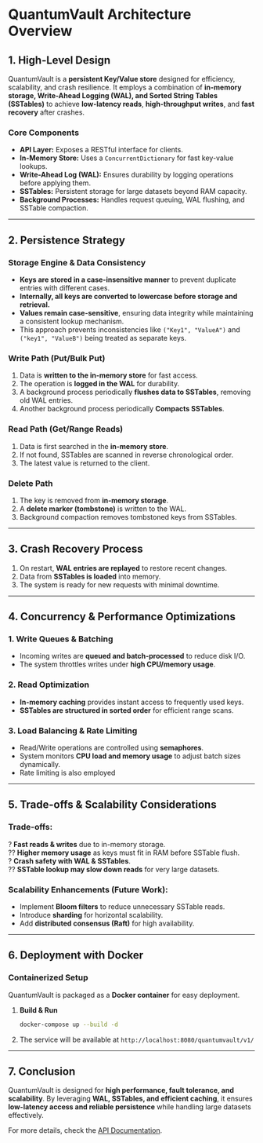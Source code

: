 # QuantumVault Architecture Overview

## 1. **High-Level Design**
QuantumVault is a **persistent Key/Value store** designed for efficiency, scalability, and crash resilience. It employs a combination of **in-memory storage, Write-Ahead Logging (WAL), and Sorted String Tables (SSTables)** to achieve **low-latency reads**, **high-throughput writes**, and **fast recovery** after crashes.

### **Core Components**
- **API Layer:** Exposes a RESTful interface for clients.
- **In-Memory Store:** Uses a `ConcurrentDictionary` for fast key-value lookups.
- **Write-Ahead Log (WAL):** Ensures durability by logging operations before applying them.
- **SSTables:** Persistent storage for large datasets beyond RAM capacity.
- **Background Processes:** Handles request queuing, WAL flushing, and SSTable compaction.

---

## 2. **Persistence Strategy**
### **Storage Engine & Data Consistency**
- **Keys are stored in a case-insensitive manner** to prevent duplicate entries with different cases.
- **Internally, all keys are converted to lowercase before storage and retrieval.**
- **Values remain case-sensitive**, ensuring data integrity while maintaining a consistent lookup mechanism.
- This approach prevents inconsistencies like `("Key1", "ValueA")` and `("key1", "ValueB")` being treated as separate keys.

### **Write Path (Put/Bulk Put)**
1. Data is **written to the in-memory store** for fast access.
2. The operation is **logged in the WAL** for durability.
3. A background process periodically **flushes data to SSTables**, removing old WAL entries.
4. Another background process periodically **Compacts SSTables**.

### **Read Path (Get/Range Reads)**
1. Data is first searched in the **in-memory store**.
2. If not found, SSTables are scanned in reverse chronological order.
3. The latest value is returned to the client.

### **Delete Path**
1. The key is removed from **in-memory storage**.
2. A **delete marker (tombstone)** is written to the WAL.
3. Background compaction removes tombstoned keys from SSTables.

---

## 3. **Crash Recovery Process**
1. On restart, **WAL entries are replayed** to restore recent changes.
2. Data from **SSTables is loaded** into memory.
3. The system is ready for new requests with minimal downtime.

---

## 4. **Concurrency & Performance Optimizations**
### **1. Write Queues & Batching**
- Incoming writes are **queued and batch-processed** to reduce disk I/O.
- The system throttles writes under **high CPU/memory usage**.

### **2. Read Optimization**
- **In-memory caching** provides instant access to frequently used keys.
- **SSTables are structured in sorted order** for efficient range scans.

### **3. Load Balancing & Rate Limiting**
- Read/Write operations are controlled using **semaphores**.
- System monitors **CPU load and memory usage** to adjust batch sizes dynamically.
- Rate limiting is also employed

---

## 5. **Trade-offs & Scalability Considerations**
### **Trade-offs:**
? **Fast reads & writes** due to in-memory storage.  
?? **Higher memory usage** as keys must fit in RAM before SSTable flush.  
? **Crash safety with WAL & SSTables**.  
?? **SSTable lookup may slow down reads** for very large datasets.  

### **Scalability Enhancements (Future Work):**
- Implement **Bloom filters** to reduce unnecessary SSTable reads.
- Introduce **sharding** for horizontal scalability.
- Add **distributed consensus (Raft)** for high availability.

---

## 6. **Deployment with Docker**
### **Containerized Setup**
QuantumVault is packaged as a **Docker container** for easy deployment.
1. **Build & Run**
   ```sh
   docker-compose up --build -d
   ```
2. The service will be available at `http://localhost:8080/quantumvault/v1/`

---

## 7. **Conclusion**
QuantumVault is designed for **high performance, fault tolerance, and scalability**. By leveraging **WAL, SSTables, and efficient caching**, it ensures **low-latency access and reliable persistence** while handling large datasets effectively.

For more details, check the [API Documentation](API.md).

